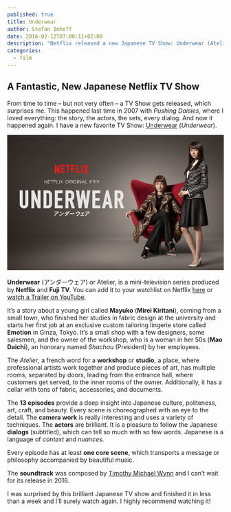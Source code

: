 ```yaml
---
published: true
title: Underwear
author: Stefan Imhoff
date: 2016-02-12T07:00:11+02:00
description: "Netflix released a new Japanese TV Show: Underwear (Atelier). I highly recommend this brilliant work about a young girl starting in an exclusive custom tailoring lingerie store in Toyko."
categories:
  - film
---
```


## A Fantastic, New Japanese Netflix TV Show

From time to time – but not very often – a TV Show gets released, which surprises me. This happened last time in 2007 with _Pushing Daisies_, where I loved everything: the story, the actors, the sets, every dialog. And now it happened again. I have a new favorite TV Show: [Underwear](http://www.imdb.com/title/tt4790548/) (_Underwear_).

![Underwear](./netflix-underwear.jpg)

**Underwear** (<span lang="ja">アンダーウェア</span>) or Atelier, is a mini-television series produced by **Netflix** and **Fuji TV**. You can add it to your watchlist on Netflix [here](https://www.netflix.com/title/80067618) or [watch a Trailer on YouTube](https://youtu.be/CSnj2J6aVmI).

It’s a story about a young girl called **Mayuko** (**Mirei Kiritani**), coming from a small town, who finished her studies in fabric design at the university and starts her first job at an exclusive custom tailoring lingerie store called **Emotion** in Ginza, Tokyo. It’s a small shop with a few designers, some salesmen, and the owner of the workshop, who is a woman in her 50s (**Mao Daichi**), an honorary named _Shachou_ (President) by her employees.

The _Atelier_, a french word for a **workshop** or **studio**, a place, where professional artists work together and produce pieces of art, has multiple rooms, separated by doors, leading from the entrance hall, where customers get served, to the inner rooms of the owner. Additionally, it has a cellar with tons of fabric, accessories, and documents.

The **13 episodes** provide a deep insight into Japanese culture, politeness, art, craft, and beauty. Every scene is choreographed with an eye to the detail. The **camera work** is really interesting and uses a variety of techniques. The **actors** are brilliant. It is a pleasure to follow the Japanese **dialogs** (subtitled), which can tell so much with so few words. Japanese is a language of _context_ and _nuances_.

Every episode has at least **one core scene**, which transports a message or philosophy accompanied by beautiful music.

The **soundtrack** was composed by [Timothy Michael Wynn](http://timwynn.net/) and I can’t wait for its release in 2016.

I was surprised by this brilliant Japanese TV show and finished it in less than a week and I’ll surely watch again. I highly recommend watching it!
